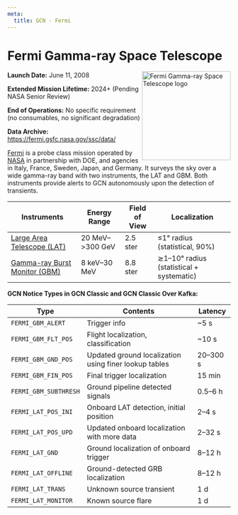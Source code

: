 ```yaml
---
meta:
  title: GCN - Fermi
---
```


# Fermi Gamma-ray Space Telescope

<img 
  src="/_static/img/Fermi_Gamma-ray_Space_Telescope_logo.svg"
  width="200"
  align="right"
  alt="Fermi Gamma-ray Space Telescope logo"
/>

**Launch Date:** June 11, 2008

**Extended Mission Lifetime:** 2024+ (Pending NASA Senior Review)

**End of Operations:** No specific requirement (no consumables, no significant degradation)

**Data Archive:**
https://fermi.gsfc.nasa.gov/ssc/data/

[Fermi](https://fermi.gsfc.nasa.gov) is a probe class mission operated by [NASA](https://www.nasa.gov/fermi/) in partnership with DOE, and agencies in Italy, France, Sweden, Japan, and Germany. It surveys the sky over a wide gamma-ray band with two instruments, the LAT and GBM. Both instruments provide alerts to GCN autonomously upon the detection of transients.

| Instruments                                                          | Energy Range       | Field of View | Localization                             |
| -------------------------------------------------------------------- | ------------------ | ------------- | ---------------------------------------- |
| [Large Area Telescope (LAT)](https://glast.sites.stanford.edu)       | 20 MeV–&gt;300 GeV | 2.5 ster      | &leq;1° radius (statistical, 90%)        |
| [Gamma-ray Burst Monitor (GBM)](https://gammaray.msfc.nasa.gov/gbm/) | 8 keV–30 MeV       | 8.8 ster      | ≳1–10° radius (statistical + systematic) |

**GCN Notice Types in GCN Classic and GCN Classic Over Kafka:**

| Type                  | Contents                                              | Latency  |
| --------------------- | ----------------------------------------------------- | -------- |
| `FERMI_GBM_ALERT`     | Trigger info                                          | ~5 s     |
| `FERMI_GBM_FLT_POS`   | Flight localization, classification                   | ~10 s    |
| `FERMI_GBM_GND_POS`   | Updated ground localization using finer lookup tables | 20–300 s |
| `FERMI_GBM_FIN_POS`   | Final trigger localization                            | 15 min   |
| `FERMI_GBM_SUBTHRESH` | Ground pipeline detected signals                      | 0.5–6 h  |
| `FERMI_LAT_POS_INI`   | Onboard LAT detection, initial position               | 2–4 s    |
| `FERMI_LAT_POS_UPD`   | Updated onboard localization with more data           | 2–32 s   |
| `FERMI_LAT_GND`       | Ground localization of onboard trigger                | 8–12 h   |
| `FERMI_LAT_OFFLINE`   | Ground-detected GRB localization                      | 8–12 h   |
| `FERMI_LAT_TRANS`     | Unknown source transient                              | 1 d      |
| `FERMI_LAT_MONITOR`   | Known source flare                                    | 1 d      |
